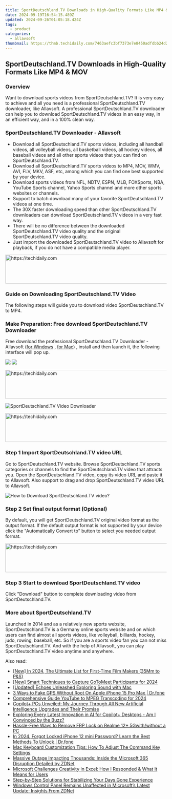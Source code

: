 ```yaml
---
title: SportDeutschland.TV Downloads in High-Quality Formats Like MP4 & MOV
date: 2024-09-19T16:54:15.489Z
updated: 2024-09-26T01:05:18.424Z
tags:
  - product
categories:
  - allavsoft
thumbnail: https://thmb.techidaily.com/7463aefc3bf7373e7e8450adfdbb24d271ecbb972a6b7c25ccc1795bc56f580e.jpg
---
```


## SportDeutschland.TV Downloads in High-Quality Formats Like MP4 & MOV

### Overview

Want to download sports videos from SportDeutschland.TV? It is very easy to achieve and all you need is a professional SportDeutschland.TV downloader, like Allavsoft. A professional SportDeutschland.TV downloader can help you to download SportDeutschland.TV videos in an easy way, in an efficient way, and in a 100% clean way.

### SportDeutschland.TV Downloader - Allavsoft

* Download all SportDeutschland.TV sports videos, including all handball videos, all volleyball videos, all basketball videos, all hockey videos, all baseball videos and all other sports videos that you can find on SportDeutschland.TV.
* Download all SportDeutschland.TV sports videos to MP4, MOV, WMV, AVI, FLV, MKV, ASF, etc, among which you can find one best supported by your device.
* Download sports videos from NFL, NDTV, ESPN, MLB, FOXSports, NBA, YouTube Sports channel, Yahoo Sports channel and more other sports websites or channels.
* Support to batch download many of your favorite SportDeutschland.TV videos at one time.
* The 30X faster downloading speed than other SportDeutschland.TV downloaders can download SportDeutschland.TV videos in a very fast way.
* There will be no difference between the downloaded SportDeutschland.TV video quality and the original SportDeutschland.TV video quality.
* Just import the downloaded SportDeutschland.TV video to Allavsoft for playback, if you do not have a compatible media player.

<!-- affiliate ads begin -->
<a href="https://zebaoaffiliateprogram.pxf.io/c/5597632/2137974/21526" target="_top" id="2137974">
  <img src="//a.impactradius-go.com/display-ad/21526-2137974" border="0" alt="https://techidaily.com" width="728" height="90"/>
</a>
<img height="0" width="0" src="https://zebaoaffiliateprogram.pxf.io/i/5597632/2137974/21526" style="position:absolute;visibility:hidden;" border="0" />
<!-- affiliate ads end -->

### Guide on Downloading SportDeutschland.TV Video

The following steps will guide you to download video SportDeutschland.TV to MP4.

### Make Preparation: Free download SportDeutschland.TV Downloader

Free download the professional SportDeutschland.TV Downloader - Allavsoft ([for Windows](https://tools.techidaily.com/allavsoft/products/) , [for Mac](https://tools.techidaily.com/allavsoft/products/)) , install and then launch it, the following interface will pop up.

[![](https://www.allavsoft.com/how-to/../images/how-to/free-download-win.jpg)](https://tools.techidaily.com/allavsoft/products/) [![](https://www.allavsoft.com/how-to/../images/how-to/free-download-mac.jpg)](https://tools.techidaily.com/allavsoft/products/)

<!-- affiliate ads begin -->
<a href="https://bluettiit.sjv.io/c/5597632/2148129/17093" target="_top" id="2148129">
  <img src="//a.impactradius-go.com/display-ad/17093-2148129" border="0" alt="https://techidaily.com" width="728" height="90"/>
</a>
<img height="0" width="0" src="https://bluettiit.sjv.io/i/5597632/2148129/17093" style="position:absolute;visibility:hidden;" border="0" />
<!-- affiliate ads end -->

![SportDeutschland.TV Video Downloader](https://www.allavsoft.com/how-to/../images/allavsoft/screen-shot-600.jpg)

<!-- affiliate ads begin -->
<a href="https://ephamedtechinc.pxf.io/c/5597632/2136613/26400" target="_top" id="2136613">
  <img src="//a.impactradius-go.com/display-ad/26400-2136613" border="0" alt="https://techidaily.com" width="728" height="90"/>
</a>
<img height="0" width="0" src="https://ephamedtechinc.pxf.io/i/5597632/2136613/26400" style="position:absolute;visibility:hidden;" border="0" />
<!-- affiliate ads end -->

### Step 1 Import SportDeutschland.TV video URL

Go to SportDeutschland.TV website. Browse SportDeutschland.TV sports categories or channels to find the SportDeutschland.TV video that attracts you. Open the SportDeutschland.TV video, copy its video URL and paste it to Allavsoft. Also support to drag and drop SportDeutschland.TV video URL to Allavsoft.

![How to Download SportDeutschland.TV video?](https://www.allavsoft.com/how-to/../images/how-to/download-rtmp-video/download-rtmp-video.jpg)

### Step 2 Set final output format (Optional)

By default, you will get SportDeutschland.TV original video format as the output format. If the default output format is not supported by your device click the "Automatically Convert to" button to select you needed output format.

<!-- affiliate ads begin -->
<a href="https://bluettieu.pxf.io/c/5597632/2141676/17091" target="_top" id="2141676">
  <img src="//a.impactradius-go.com/display-ad/17091-2141676" border="0" alt="https://techidaily.com" width="728" height="90"/>
</a>
<img height="0" width="0" src="https://bluettieu.pxf.io/i/5597632/2141676/17091" style="position:absolute;visibility:hidden;" border="0" />
<!-- affiliate ads end -->

### Step 3 Start to download SportDeutschland.TV video

Click "Download" button to complete downloading video from SportDeutschland.TV.

### More about SportDeutschland.TV

Launched in 2014 and as a relatively new sports website, SportDeutschland.TV is a Germany online sports website and on which users can find almost all sports videos, like volleyball, billiards, hockey, judo, rowing, baseball, etc. So if you are a sports video fan you can not miss SportDeutschland.TV. And with the help of Allavsoft, you can play SportDeutschland.TV video anytime and anywhere.

<ins class="adsbygoogle"
     style="display:block"
     data-ad-format="autorelaxed"
     data-ad-client="ca-pub-7571918770474297"
     data-ad-slot="1223367746"></ins>

<ins class="adsbygoogle"
     style="display:block"
     data-ad-client="ca-pub-7571918770474297"
     data-ad-slot="8358498916"
     data-ad-format="auto"
     data-full-width-responsive="true"></ins>

<span class="atpl-alsoreadstyle">Also read:</span>
<div><ul>
<li><a href="https://article-helps.techidaily.com/new-in-2024-the-ultimate-list-for-first-time-film-makers-35mm-to-pands/"><u>[New] In 2024, The Ultimate List for First-Time Film Makers (35Mm to P&S)</u></a></li>
<li><a href="https://screen-video-capture.techidaily.com/new-smart-techniques-to-capture-gotomeet-participants-for-2024/"><u>[New] Smart Techniques to Capture GoToMeet Participants for 2024</u></a></li>
<li><a href="https://video-capture.techidaily.com/updated-echoes-unleashed-exploring-sound-with-mac/"><u>[Updated] Echoes Unleashed Exploring Sound with Mac</u></a></li>
<li><a href="https://location-fake.techidaily.com/3-ways-to-fake-gps-without-root-on-apple-iphone-15-pro-max-drfone-by-drfone-virtual-ios/"><u>3 Ways to Fake GPS Without Root On Apple iPhone 15 Pro Max | Dr.fone</u></a></li>
<li><a href="https://fox-helps.techidaily.com/comprehensive-guide-youtube-to-mpeg-transcoding-for-2024/"><u>Comprehensive Guide YouTube to MPEG Transcoding for 2024</u></a></li>
<li><a href="https://win-data.techidaily.com/copilotplus-pcs-unveiled-my-journey-through-all-new-artificial-intelligence-upgrades-and-their-promise/"><u>Copilot+ PCs Unveiled: My Journey Through All New Artificial Intelligence Upgrades and Their Promise</u></a></li>
<li><a href="https://win-data.techidaily.com/exploring-every-latest-innovation-in-ai-for-copilotplus-desktops-am-i-convinced-by-the-buzz/"><u>Exploring Every Latest Innovation in AI for Copilot+ Desktops - Am I Convinced by the Buzz?</u></a></li>
<li><a href="https://bypass-frp.techidaily.com/hassle-free-ways-to-remove-frp-lock-on-realme-12plus-5gwithwithout-a-pc-by-drfone-android/"><u>Hassle-Free Ways to Remove FRP Lock on Realme 12+ 5Gwith/without a PC</u></a></li>
<li><a href="https://iphone-unlock.techidaily.com/in-2024-forgot-locked-iphone-12-mini-password-learn-the-best-methods-to-unlock-drfone-by-drfone-ios/"><u>In 2024, Forgot Locked iPhone 12 mini Password? Learn the Best Methods To Unlock | Dr.fone</u></a></li>
<li><a href="https://win-data.techidaily.com/mac-keyboard-customization-tips-how-to-adjust-the-command-key-settings/"><u>Mac Keyboard Customization Tips: How To Adjust The Command Key Settings</u></a></li>
<li><a href="https://win-data.techidaily.com/massive-outage-impacting-thousands-inside-the-microsoft-365-disruption-detailed-by-zdnet/"><u>Massive Outage Impacting Thousands: Inside the Microsoft 365 Disruption Detailed by ZDNet</u></a></li>
<li><a href="https://win-data.techidaily.com/microsoft-challenges-creativity-in-excel-how-i-responded-and-what-it-means-for-users/"><u>Microsoft Challenges Creativity in Excel: How I Responded & What It Means for Users</u></a></li>
<li><a href="https://win-solutions.techidaily.com/step-by-step-solutions-for-stabilizing-your-days-gone-experience/"><u>Step-by-Step Solutions for Stabilizing Your Days Gone Experience</u></a></li>
<li><a href="https://win-data.techidaily.com/windows-control-panel-remains-unaffected-in-microsofts-latest-update-insights-from-zdnet/"><u>Windows Control Panel Remains Unaffected in Microsoft’s Latest Update: Insights From ZDNet</u></a></li>
</ul></div>

